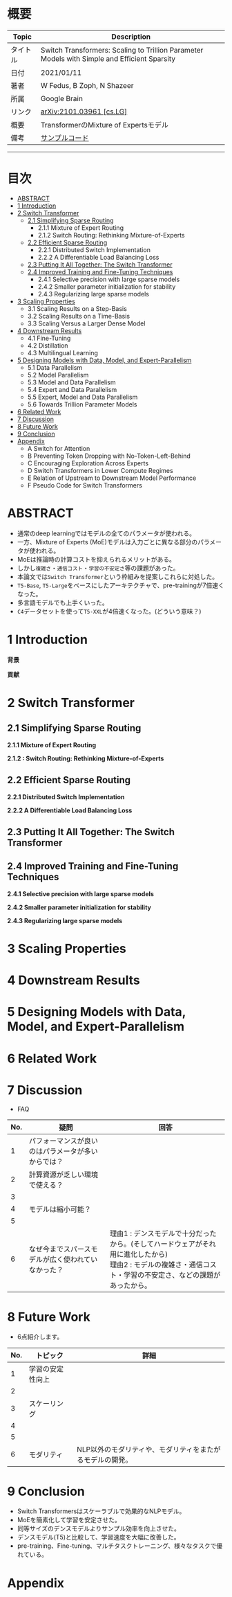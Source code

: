 # 概要

|Topic|Description|
|---|---|
|タイトル|Switch Transformers: Scaling to Trillion Parameter Models with Simple and Efficient Sparsity|
|日付|2021/01/11|
|著者|W Fedus, B Zoph, N Shazeer|
|所属|Google Brain|
|リンク|[arXiv:2101.03961 [cs.LG]](https://arxiv.org/abs/2101.03961)|
|概要|TransformerのMixture of Expertsモデル|
|備考|[サンプルコード](https://github.com/tensorflow/mesh/blob/master/mesh_tensorflow/transformer/moe.py)|

***

# 目次
- [ABSTRACT](#ABSTRACT)
- [1 Introduction](#1-Introduction)
- [2 Switch Transformer](#2-Switch-Transformer)
    - [2.1 Simplifying Sparse Routing](##2.1-Simplifying-Sparse-Routing)
        - 2.1.1 Mixture of Expert Routing
        - 2.1.2 Switch Routing: Rethinking Mixture-of-Experts
    - [2.2 Efficient Sparse Routing ](##2.2-Efficient-Sparse-Routing)
        - 2.2.1 Distributed Switch Implementation
        - 2.2.2 A Differentiable Load Balancing Loss
    - [2.3 Putting It All Together: The Switch Transformer](##2.3-Putting-It-All-Together:-The-Switch-Transformer)
    - [2.4 Improved Training and Fine-Tuning Techniques](##2.4-Improved-Training-and-Fine-Tuning-Techniques)
        - 2.4.1 Selective precision with large sparse models
        - 2.4.2 Smaller parameter initialization for stability
        - 2.4.3 Regularizing large sparse models
- [3 Scaling Properties](#3-Scaling-Properties)
    - 3.1 Scaling Results on a Step-Basis 
    - 3.2 Scaling Results on a Time-Basis 
    - 3.3 Scaling Versus a Larger Dense Model 
- [4 Downstream Results](#4-Downstream-Results)
    - 4.1 Fine-Tuning 
    - 4.2 Distillation 
    - 4.3 Multilingual Learning
- [5 Designing Models with Data, Model, and Expert-Parallelism](#5-Designing-Models-with-Data,-Model,-and-Expert-Parallelism)
    - 5.1 Data Parallelism
    - 5.2 Model Parallelism
    - 5.3 Model and Data Parallelism
    - 5.4 Expert and Data Parallelism
    - 5.5 Expert, Model and Data Parallelism
    - 5.6 Towards Trillion Parameter Models
- [6 Related Work](#6-Related-Work)
- [7 Discussion](#7-Discussion)
- [8 Future Work](#8-Future-Work)
- [9 Conclusion](#9-Conclusion)
- [Appendix](#Appendix)
    - A Switch for Attention
    - B Preventing Token Dropping with No-Token-Left-Behind
    - C Encouraging Exploration Across Experts
    - D Switch Transformers in Lower Compute Regimes
    - E Relation of Upstream to Downstream Model Performance 
    - F Pseudo Code for Switch Transformers 

# ABSTRACT
- 通常のdeep learningではモデルの全てのパラメータが使われる。
- 一方、Mixture of Experts (MoE)モデルは入力ごとに異なる部分のパラメータが使われる。
- MoEは推論時の計算コストを抑えられるメリットがある。
- しかし`複雑さ`・`通信コスト`・`学習の不安定さ`等の課題があった。
- 本論文では`Switch Transformer`という枠組みを提案しこれらに対処した。
- `T5-Base`, `T5-Large`をベースにしたアーキテクチャで、pre-trainingが7倍速くなった。
- 多言語モデルでも上手くいった。
- `C4`データセットを使って`T5-XXL`が4倍速くなった。(どういう意味？)

# 1 Introduction

**背景**



**貢献**



# 2 Switch Transformer

## 2.1 Simplifying Sparse Routing

**2.1.1 Mixture of Expert Routing**


**2.1.2 : Switch Routing: Rethinking Mixture-of-Experts**


## 2.2 Efficient Sparse Routing 


**2.2.1 Distributed Switch Implementation**

**2.2.2 A Differentiable Load Balancing Loss**



## 2.3 Putting It All Together: The Switch Transformer





## 2.4 Improved Training and Fine-Tuning Techniques





**2.4.1 Selective precision with large sparse models**

**2.4.2 Smaller parameter initialization for stability**


**2.4.3 Regularizing large sparse models**

# 3 Scaling Properties
# 4 Downstream Results
# 5 Designing Models with Data, Model, and Expert-Parallelism
# 6 Related Work


# 7 Discussion
- FAQ

|No.|疑問|回答|
|---|---|---|
|1|パフォーマンスが良いのはパラメータが多いからでは？||
|2|計算資源が乏しい環境で使える？||
|3|||
|4|モデルは縮小可能？||
|5|||
|6|なぜ今までスパースモデルが広く使われていなかった？|理由1 : デンスモデルで十分だったから。(そしてハードウェアがそれ用に進化したから)<br>理由2 : モデルの複雑さ・通信コスト・学習の不安定さ、などの課題があったから。|


# 8 Future Work
- 6点紹介します。

|No.|トピック|詳細|
|---|---|---|
|1|学習の安定性向上||
|2|||
|3|スケーリング||
|4|||
|5|||
|6|モダリティ|NLP以外のモダリティや、モダリティをまたがるモデルの開発。|



# 9 Conclusion
- Switch Transformersはスケーラブルで効果的なNLPモデル。
- MoEを簡素化して学習を安定させた。
- 同等サイズのデンスモデルよりサンプル効率を向上させた。
- デンスモデル(T5)と比較して、学習速度を大幅に改善した。
- pre-training、Fine-tuning、マルチタスクトレーニング、様々なタスクで優れている。


# Appendix


